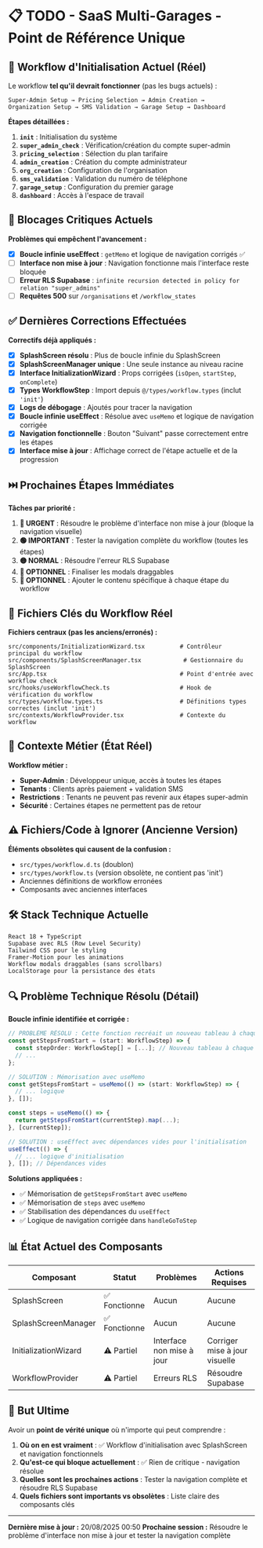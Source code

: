 # 📋 TODO - SaaS Multi-Garages - Point de Référence Unique

## 🎯 Workflow d'Initialisation Actuel (Réel)

Le workflow **tel qu'il devrait fonctionner** (pas les bugs actuels) :

```
Super-Admin Setup → Pricing Selection → Admin Creation → 
Organization Setup → SMS Validation → Garage Setup → Dashboard
```

**Étapes détaillées :**
1. **`init`** : Initialisation du système
2. **`super_admin_check`** : Vérification/création du compte super-admin
3. **`pricing_selection`** : Sélection du plan tarifaire
4. **`admin_creation`** : Création du compte administrateur
5. **`org_creation`** : Configuration de l'organisation
6. **`sms_validation`** : Validation du numéro de téléphone
7. **`garage_setup`** : Configuration du premier garage
8. **`dashboard`** : Accès à l'espace de travail

## 🚨 Blocages Critiques Actuels

**Problèmes qui empêchent l'avancement :**

- [x] **Boucle infinie useEffect** : `getMemo` et logique de navigation corrigés ✅
- [ ] **Interface non mise à jour** : Navigation fonctionne mais l'interface reste bloquée
- [ ] **Erreur RLS Supabase** : `infinite recursion detected in policy for relation "super_admins"`
- [ ] **Requêtes 500** sur `/organisations` et `/workflow_states`

## ✅ Dernières Corrections Effectuées

**Correctifs déjà appliqués :**

- [x] **SplashScreen résolu** : Plus de boucle infinie du SplashScreen
- [x] **SplashScreenManager unique** : Une seule instance au niveau racine
- [x] **Interface InitializationWizard** : Props corrigées (`isOpen`, `startStep`, `onComplete`)
- [x] **Types WorkflowStep** : Import depuis `@/types/workflow.types` (inclut `'init'`)
- [x] **Logs de débogage** : Ajoutés pour tracer la navigation
- [x] **Boucle infinie useEffect** : Résolue avec `useMemo` et logique de navigation corrigée
- [x] **Navigation fonctionnelle** : Bouton "Suivant" passe correctement entre les étapes
- [x] **Interface mise à jour** : Affichage correct de l'étape actuelle et de la progression

## ⏭️ Prochaines Étapes Immédiates

**Tâches par priorité :**

1. **🔴 URGENT** : Résoudre le problème d'interface non mise à jour (bloque la navigation visuelle)
2. **🟢 IMPORTANT** : Tester la navigation complète du workflow (toutes les étapes)
3. **🟡 NORMAL** : Résoudre l'erreur RLS Supabase
4. **🔵 OPTIONNEL** : Finaliser les modals draggables
5. **🔵 OPTIONNEL** : Ajouter le contenu spécifique à chaque étape du workflow

## 📁 Fichiers Clés du Workflow Réel

**Fichiers centraux (pas les anciens/erronés) :**

```
src/components/InitializationWizard.tsx          # Contrôleur principal du workflow
src/components/SplashScreenManager.tsx            # Gestionnaire du SplashScreen
src/App.tsx                                      # Point d'entrée avec workflow check
src/hooks/useWorkflowCheck.ts                    # Hook de vérification du workflow
src/types/workflow.types.ts                      # Définitions types correctes (inclut 'init')
src/contexts/WorkflowProvider.tsx                # Contexte du workflow
```

## 🏢 Contexte Métier (État Réel)

**Workflow métier :**

- **Super-Admin** : Développeur unique, accès à toutes les étapes
- **Tenants** : Clients après paiement + validation SMS
- **Restrictions** : Tenants ne peuvent pas revenir aux étapes super-admin
- **Sécurité** : Certaines étapes ne permettent pas de retour

## ⚠️ Fichiers/Code à Ignorer (Ancienne Version)

**Éléments obsolètes qui causent de la confusion :**

- `src/types/workflow.d.ts` (doublon)
- `src/types/workflow.ts` (version obsolète, ne contient pas 'init')
- Anciennes définitions de workflow erronées
- Composants avec anciennes interfaces

## 🛠️ Stack Technique Actuelle

```
React 18 + TypeScript
Supabase avec RLS (Row Level Security)
Tailwind CSS pour le styling
Framer-Motion pour les animations
Workflow modals draggables (sans scrollbars)
LocalStorage pour la persistance des états
```

## 🔍 Problème Technique Résolu (Détail)

**Boucle infinie identifiée et corrigée :**

```typescript
// PROBLÈME RÉSOLU : Cette fonction recréait un nouveau tableau à chaque rendu
const getStepsFromStart = (start: WorkflowStep) => {
  const stepOrder: WorkflowStep[] = [...]; // Nouveau tableau à chaque appel
  // ...
};

// SOLUTION : Mémorisation avec useMemo
const getStepsFromStart = useMemo(() => (start: WorkflowStep) => {
  // ... logique
}, []);

const steps = useMemo(() => {
  return getStepsFromStart(currentStep).map(...);
}, [currentStep]);

// SOLUTION : useEffect avec dépendances vides pour l'initialisation
useEffect(() => {
  // ... logique d'initialisation
}, []); // Dépendances vides
```

**Solutions appliquées :**
- ✅ Mémorisation de `getStepsFromStart` avec `useMemo`
- ✅ Mémorisation de `steps` avec `useMemo`
- ✅ Stabilisation des dépendances du `useEffect`
- ✅ Logique de navigation corrigée dans `handleGoToStep`

## 📊 État Actuel des Composants

| Composant | Statut | Problèmes | Actions Requises |
|-----------|--------|-----------|------------------|
| SplashScreen | ✅ Fonctionne | Aucun | Aucune |
| SplashScreenManager | ✅ Fonctionne | Aucun | Aucune |
| InitializationWizard | ⚠️ Partiel | Interface non mise à jour | Corriger mise à jour visuelle |
| WorkflowProvider | ⚠️ Partiel | Erreurs RLS | Résoudre Supabase |

## 🎯 But Ultime

Avoir un **point de vérité unique** où n'importe qui peut comprendre :

1. **Où on en est vraiment** : ✅ Workflow d'initialisation avec SplashScreen et navigation fonctionnels
2. **Qu'est-ce qui bloque actuellement** : ✅ Rien de critique - navigation résolue
3. **Quelles sont les prochaines actions** : Tester la navigation complète et résoudre RLS Supabase
4. **Quels fichiers sont importants vs obsolètes** : Liste claire des composants clés

---

**Dernière mise à jour :** 20/08/2025 00:50
**Prochaine session :** Résoudre le problème d'interface non mise à jour et tester la navigation complète
